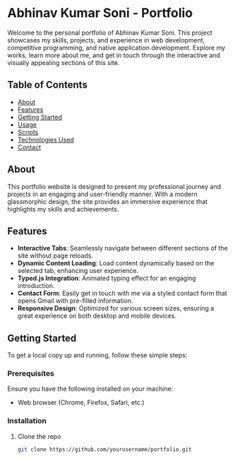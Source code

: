 # Abhinav Kumar Soni - Portfolio

Welcome to the personal portfolio of Abhinav Kumar Soni. This project showcases my skills, projects, and experience in web development, competitive programming, and native application development. Explore my works, learn more about me, and get in touch through the interactive and visually appealing sections of this site.

## Table of Contents

- [About](#about)
- [Features](#features)
- [Getting Started](#getting-started)
- [Usage](#usage)
- [Scripts](#scripts)
- [Technologies Used](#technologies-used)
- [Contact](#contact)

## About

This portfolio website is designed to present my professional journey and projects in an engaging and user-friendly manner. With a modern glassmorphic design, the site provides an immersive experience that highlights my skills and achievements.

## Features

- **Interactive Tabs**: Seamlessly navigate between different sections of the site without page reloads.
- **Dynamic Content Loading**: Load content dynamically based on the selected tab, enhancing user experience.
- **Typed.js Integration**: Animated typing effect for an engaging introduction.
- **Contact Form**: Easily get in touch with me via a styled contact form that opens Gmail with pre-filled information.
- **Responsive Design**: Optimized for various screen sizes, ensuring a great experience on both desktop and mobile devices.

## Getting Started

To get a local copy up and running, follow these simple steps:

### Prerequisites

Ensure you have the following installed on your machine:

- Web browser (Chrome, Firefox, Safari, etc.)

### Installation

1. Clone the repo

   ```sh
   git clone https://github.com/yourusername/portfolio.git
